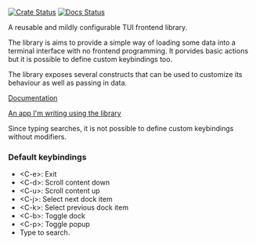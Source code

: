 [![Crate Status](https://img.shields.io/crates/v/tui_view.svg)](https://crates.io/crates/tui_view)
[![Docs Status](https://docs.rs/tui_view/badge.svg)](https://docs.rs/crate/tui_view/)

A reusable and mildly configurable TUI frontend library. 

The library is aims to provide a simple way of loading some data into a terminal interface with no frontend programming. It porvides basic actions but it is possible to define custom keybindings too.

The library exposes several constructs that can be used to customize its behaviour as well as passing in data.

[Documentation](https://docs.rs/tui_view/latest/tui_view/)

[An app I'm writing using the library](https://github.com/nonzac/something_like_aur)

Since typing searches, it is not possible to define custom keybindings without modifiers.

### Default keybindings
 - \<C-e\>: Exit
 - \<C-d\>: Scroll content down
 - \<C-u\>: Scroll content up
 - \<C-j\>: Select next dock item
 - \<C-k\>: Select previous dock item
 - \<C-b\>: Toggle dock
 - \<C-p\>: Toggle popup
 - Type to search.
